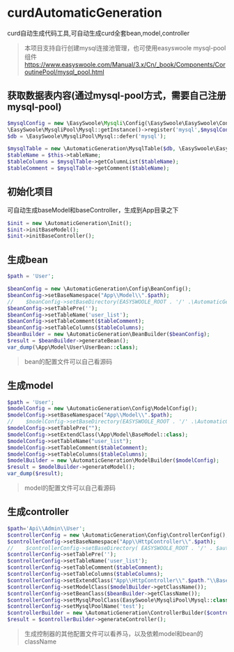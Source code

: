 # curdAutomaticGeneration
curd自动生成代码工具,可自动生成curd全套bean,model,controller

> 本项目支持自行创建mysql连接池管理，也可使用easyswoole mysql-pool组件 https://www.easyswoole.com/Manual/3.x/Cn/_book/Components/CoroutinePool/mysql_pool.html

## 获取数据表内容(通过mysql-pool方式，需要自己注册mysql-pool)
```php
$mysqlConfig = new \EasySwoole\Mysqli\Config(\EasySwoole\EasySwoole\Config::getInstance()->getConf('MYSQL'));
\EasySwoole\MysqliPool\Mysql::getInstance()->register('mysql',$mysqlConfig);
$db = \EasySwoole\MysqliPool\Mysql::defer('mysql');

$mysqlTable = new \AutomaticGeneration\MysqlTable($db, \EasySwoole\EasySwoole\Config::getInstance()->getConf('MYSQL.database'));
$tableName = $this->tableName;
$tableColumns = $mysqlTable->getColumnList($tableName);
$tableComment = $mysqlTable->getComment($tableName);
```
## 初始化项目
可自动生成baseModel和baseController，生成到App目录之下
```php
$init = new \AutomaticGeneration\Init();
$init->initBaseModel();
$init->initBaseController();
```


## 生成bean
```php
$path = 'User';

$beanConfig = new \AutomaticGeneration\Config\BeanConfig();
$beanConfig->setBaseNamespace("App\\Model\\".$path);
//    $beanConfig->setBaseDirectory(EASYSWOOLE_ROOT . '/' .\AutomaticGeneration\AppLogic::getAppPath() . 'Model');
$beanConfig->setTablePre('');
$beanConfig->setTableName('user_list');
$beanConfig->setTableComment($tableComment);
$beanConfig->setTableColumns($tableColumns);
$beanBuilder = new \AutomaticGeneration\BeanBuilder($beanConfig);
$result = $beanBuilder->generateBean();
var_dump(\App\Model\User\UserBean::class);

```
> bean的配置文件可以自己看源码

## 生成model
```php
$path = 'User';
$modelConfig = new \AutomaticGeneration\Config\ModelConfig();
$modelConfig->setBaseNamespace("App\\Model\\".$path);
//    $modelConfig->setBaseDirectory(EASYSWOOLE_ROOT . '/' .\AutomaticGeneration\AppLogic::getAppPath() . 'Model');
$modelConfig->setTablePre("");
$modelConfig->setExtendClass(\App\Model\BaseModel::class);
$modelConfig->setTableName("user_list");
$modelConfig->setTableComment($tableComment);
$modelConfig->setTableColumns($tableColumns);
$modelBuilder = new \AutomaticGeneration\ModelBuilder($modelConfig);
$result = $modelBuilder->generateModel();
var_dump($result);

```
> model的配置文件可以自己看源码

## 生成controller
```php
$path='Api\\Admin\\User';
$controllerConfig = new \AutomaticGeneration\Config\ControllerConfig();
$controllerConfig->setBaseNamespace("App\\HttpController\\".$path);
//    $controllerConfig->setBaseDirectory( EASYSWOOLE_ROOT . '/' . $automatic::APP_PATH . '/HttpController/Api/');
$controllerConfig->setTablePre('');
$controllerConfig->setTableName('user_list');
$controllerConfig->setTableComment($tableComment);
$controllerConfig->setTableColumns($tableColumns);
$controllerConfig->setExtendClass("App\\HttpController\\".$path."\\Base");
$controllerConfig->setModelClass($modelBuilder->getClassName());
$controllerConfig->setBeanClass($beanBuilder->getClassName());
$controllerConfig->setMysqlPoolClass(EasySwoole\MysqliPool\Mysql::class);
$controllerConfig->setMysqlPoolName('test');
$controllerBuilder = new \AutomaticGeneration\ControllerBuilder($controllerConfig);
$result = $controllerBuilder->generateController();
```
> 生成控制器的其他配置文件可以看养马，以及依赖model和bean的className


